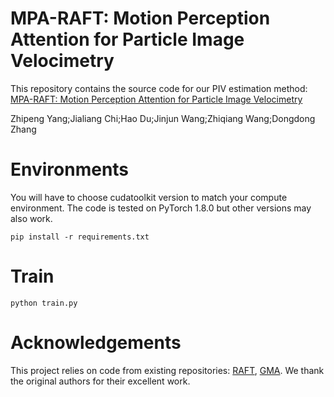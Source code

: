 # MPA-RAFT: Motion Perception Attention for Particle Image Velocimetry
This repository contains the source code for our PIV estimation method:
[MPA-RAFT: Motion Perception Attention for Particle Image Velocimetry](https://ieeexplore.ieee.org/document/11145125)

Zhipeng Yang;Jialiang Chi;Hao Du;Jinjun Wang;Zhiqiang Wang;Dongdong Zhang

# Environments
You will have to choose cudatoolkit version to match your compute environment. The code is tested on PyTorch 1.8.0 but other versions may also work.

```pip install -r requirements.txt```

# Train

```python train.py```

# Acknowledgements
This project relies on code from existing repositories: [RAFT](https://github.com/princeton-vl/RAFT), [GMA](https://github.com/zacjiang/GMA/). We thank the original authors for their excellent work.

